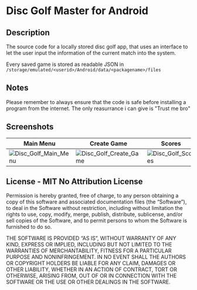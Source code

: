 # Disc Golf Master for Android
## Description
The source code for a locally stored disc golf app, that uses an interface to let the user input the information of the current match into the system.

Every saved game is stored as readable JSON in ```/storage/emulated/<userid>/Android/data/<packagename>/files```

## Notes
Please remember to always ensure that the code is safe before installing a program from the internet. The only reasurrance i can give is "Trust me bro"

## Screenshots
| Main Menu  | Create Game | Scores |
| ------------- | ------------- | ------------- | 
| ![Disc_Golf_Main_Menu](https://github.com/user-attachments/assets/a43b9c70-3e7d-42dc-812a-82d70eadd98d)  | ![Disc_Golf_Create_Game](https://github.com/user-attachments/assets/1933e1b5-0b9e-4884-9715-7b7b75c268c9)  | ![Disc_Golf_Scores](https://github.com/user-attachments/assets/b767e21c-d6e7-4245-b619-ddbd88a6e8b6) |

## License - MIT No Attribution License
Permission is hereby granted, free of charge, to any person obtaining a copy of this software and associated documentation files (the “Software”), to deal in the Software without restriction, including without limitation the rights to use, copy, modify, merge, publish, distribute, sublicense, and/or sell copies of the Software, and to permit persons to whom the Software is furnished to do so.

THE SOFTWARE IS PROVIDED “AS IS”, WITHOUT WARRANTY OF ANY KIND, EXPRESS OR IMPLIED, INCLUDING BUT NOT LIMITED TO THE WARRANTIES OF MERCHANTABILITY, FITNESS FOR A PARTICULAR PURPOSE AND NONINFRINGEMENT. IN NO EVENT SHALL THE AUTHORS OR COPYRIGHT HOLDERS BE LIABLE FOR ANY CLAIM, DAMAGES OR OTHER LIABILITY, WHETHER IN AN ACTION OF CONTRACT, TORT OR OTHERWISE, ARISING FROM, OUT OF OR IN CONNECTION WITH THE SOFTWARE OR THE USE OR OTHER DEALINGS IN THE SOFTWARE.
